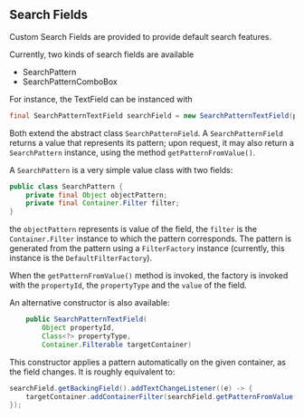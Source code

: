 ## Search Fields

Custom Search Fields are provided to provide default search features.

Currently, two kinds of search fields are available 

* SearchPattern
* SearchPatternComboBox

For instance, the TextField can be instanced with

```java
final SearchPatternTextField searchField = new SearchPatternTextField(propertyId, propertyType);
```


Both extend the abstract class `SearchPatternField`. A `SearchPatternField` returns a value that represents its pattern; upon request, it may also return a `SearchPattern` instance, using the method `getPatternFromValue()`.

A `SearchPattern` is a very simple value class with two fields:

```java
public class SearchPattern {
    private final Object objectPattern;
    private final Container.Filter filter;
}
```

the `objectPattern` represents is value of the field, the `filter` is the `Container.Filter` instance to which the pattern corresponds. The pattern is generated from the pattern using a `FilterFactory` instance (currently, this instance is the `DefaultFilterFactory`).

When the `getPatternFromValue()` method is invoked, the factory is invoked with the `propertyId`, the `propertyType` and the `value` of the field. 



An alternative constructor is also available:

```java
    public SearchPatternTextField(
    	Object propertyId, 
    	Class<?> propertyType, 
    	Container.Filterable targetContainer)
```
This constructor applies a pattern automatically on the given container, as the field changes. It is roughly equivalent to:

```java
searchField.getBackingField().addTextChangeListener((e) -> {
	targetContainer.addContainerFilter(searchField.getPatternFromValue().getFilter());
});

```

